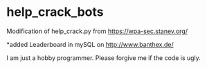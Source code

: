 # help_crack_bots
Modification of help_crack.py from https://wpa-sec.stanev.org/

*added Leaderboard in mySQL on http://www.banthex.de/

I am just a hobby programmer. Please forgive me if the code is ugly.
